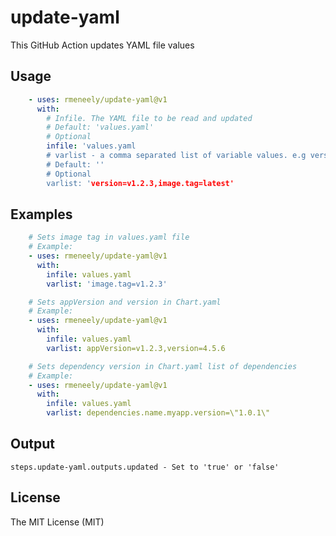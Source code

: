 # update-yaml
This GitHub Action updates YAML file values

## Usage
```yaml
    - uses: rmeneely/update-yaml@v1
      with:
        # Infile. The YAML file to be read and updated
        # Default: 'values.yaml'
        # Optional
        infile: 'values.yaml
        # varlist - a comma separated list of variable values. e.g version=v1.2.3,image.tag=latest
        # Default: ''
        # Optional
        varlist: 'version=v1.2.3,image.tag=latest'
```

## Examples
```yaml
    # Sets image tag in values.yaml file
    # Example: 
    - uses: rmeneely/update-yaml@v1
      with:
        infile: values.yaml
        varlist: 'image.tag=v1.2.3'
```

```yaml
    # Sets appVersion and version in Chart.yaml
    # Example: 
    - uses: rmeneely/update-yaml@v1
      with:
        infile: values.yaml
        varlist: appVersion=v1.2.3,version=4.5.6
```

```yaml
    # Sets dependency version in Chart.yaml list of dependencies
    # Example: 
    - uses: rmeneely/update-yaml@v1
      with:
        infile: values.yaml
        varlist: dependencies.name.myapp.version=\"1.0.1\"
```


## Output
```shell
steps.update-yaml.outputs.updated - Set to 'true' or 'false'
```

## License
The MIT License (MIT)
